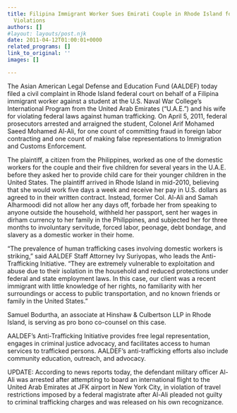 ```yaml
---
title: Filipina Immigrant Worker Sues Emirati Couple in Rhode Island for Human Trafficking
  Violations
authors: []
#layout: layouts/post.njk
date: 2011-04-12T01:00:01+0000
related_programs: []
link_to_original: ''
images: []

---
```

The Asian American Legal Defense and Education Fund (AALDEF) today filed a civil complaint in Rhode Island federal court on behalf of a Filipina immigrant worker against a student at the U.S. Naval War College’s International Program from the United Arab Emirates (“U.A.E.”) and his wife for violating federal laws against human trafficking. On April 5, 2011, federal prosecutors arrested and arraigned the student, Colonel Arif Mohamed Saeed Mohamed Al-Ali, for one count of committing fraud in foreign labor contracting and one count of making false representations to Immigration and Customs Enforcement.

The plaintiff, a citizen from the Philippines, worked as one of the domestic workers for the couple and their five children for several years in the U.A.E. before they asked her to provide child care for their younger children in the United States. The plaintiff arrived in Rhode Island in mid-2010, believing that she would work five days a week and receive her pay in U.S. dollars as agreed to in their written contract. Instead, former Col. Al-Ali and Samah Alharmoodi did not allow her any days off, forbade her from speaking to anyone outside the household, withheld her passport, sent her wages in dirham currency to her family in the Philippines, and subjected her for three months to involuntary servitude, forced labor, peonage, debt bondage, and slavery as a domestic worker in their home.

“The prevalence of human trafficking cases involving domestic workers is striking,” said AALDEF Staff Attorney Ivy Suriyopas, who leads the Anti-Trafficking Initiative. “They are extremely vulnerable to exploitation and abuse due to their isolation in the household and reduced protections under federal and state employment laws. In this case, our client was a recent immigrant with little knowledge of her rights, no familiarity with her surroundings or access to public transportation, and no known friends or family in the United States.”

Samuel Bodurtha, an associate at Hinshaw & Culbertson LLP in Rhode Island, is serving as pro bono co-counsel on this case.

AALDEF’s Anti-Trafficking Initiative provides free legal representation, engages in criminal justice advocacy, and facilitates access to human services to trafficked persons. AALDEF’s anti-trafficking efforts also include community education, outreach, and advocacy.

UPDATE: According to news reports today, the defendant military officer Al-Ali was arrested after attempting to board an international flight to the United Arab Emirates at JFK airport in New York City, in violation of travel restrictions imposed by a federal magistrate after Al-Ali pleaded not guilty to criminal trafficking charges and was released on his own recognizance. 